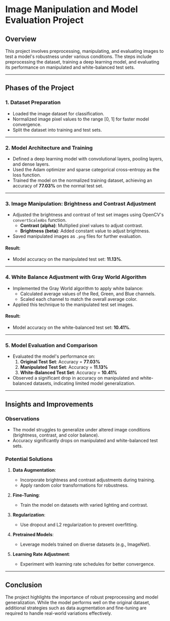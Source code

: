 # Image Manipulation and Model Evaluation Project

## Overview
This project involves preprocessing, manipulating, and evaluating images to test a model's robustness under various conditions. The steps include preprocessing the dataset, training a deep learning model, and evaluating its performance on manipulated and white-balanced test sets.

---

## Phases of the Project

### 1. **Dataset Preparation**
- Loaded the image dataset for classification.
- Normalized image pixel values to the range [0, 1] for faster model convergence.
- Split the dataset into training and test sets.

---

### 2. **Model Architecture and Training**
- Defined a deep learning model with convolutional layers, pooling layers, and dense layers.
- Used the Adam optimizer and sparse categorical cross-entropy as the loss function.
- Trained the model on the normalized training dataset, achieving an accuracy of **77.03%** on the normal test set.

---

### 3. **Image Manipulation: Brightness and Contrast Adjustment**
- Adjusted the brightness and contrast of test set images using OpenCV's `convertScaleAbs` function.
  - **Contrast (alpha)**: Multiplied pixel values to adjust contrast.
  - **Brightness (beta)**: Added constant value to adjust brightness.
- Saved manipulated images as `.png` files for further evaluation.

#### **Result**:
- Model accuracy on the manipulated test set: **11.13%**.

---

### 4. **White Balance Adjustment with Gray World Algorithm**
- Implemented the Gray World algorithm to apply white balance:
  - Calculated average values of the Red, Green, and Blue channels.
  - Scaled each channel to match the overall average color.
- Applied this technique to the manipulated test set images.

#### **Result**:
- Model accuracy on the white-balanced test set: **10.41%**.

---

### 5. **Model Evaluation and Comparison**
- Evaluated the model's performance on:
  1. **Original Test Set**: Accuracy = **77.03%**
  2. **Manipulated Test Set**: Accuracy = **11.13%**
  3. **White-Balanced Test Set**: Accuracy = **10.41%**
- Observed a significant drop in accuracy on manipulated and white-balanced datasets, indicating limited model generalization.

---

## Insights and Improvements

### Observations
- The model struggles to generalize under altered image conditions (brightness, contrast, and color balance).
- Accuracy significantly drops on manipulated and white-balanced test sets.

### Potential Solutions
1. **Data Augmentation**:
   - Incorporate brightness and contrast adjustments during training.
   - Apply random color transformations for robustness.

2. **Fine-Tuning**:
   - Train the model on datasets with varied lighting and contrast.

3. **Regularization**:
   - Use dropout and L2 regularization to prevent overfitting.

4. **Pretrained Models**:
   - Leverage models trained on diverse datasets (e.g., ImageNet).

5. **Learning Rate Adjustment**:
   - Experiment with learning rate schedules for better convergence.

---

## Conclusion
The project highlights the importance of robust preprocessing and model generalization. While the model performs well on the original dataset, additional strategies such as data augmentation and fine-tuning are required to handle real-world variations effectively.


